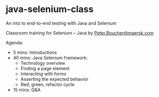 # java-selenium-class
An into to end-to-end testing with Java and Selenium

Classroom training for Selenium – Java by Peter.Boucher@maersk.com

Agenda:

- 5 mins: Introductions
- 40 mins: Java Selenium framework:
  - Technology overview 
  - Finding a page element 
  - Interacting with forms 
  - Asserting the expected behavior 
  - Red, green, refactor cycle
- 15 mins: Q&A